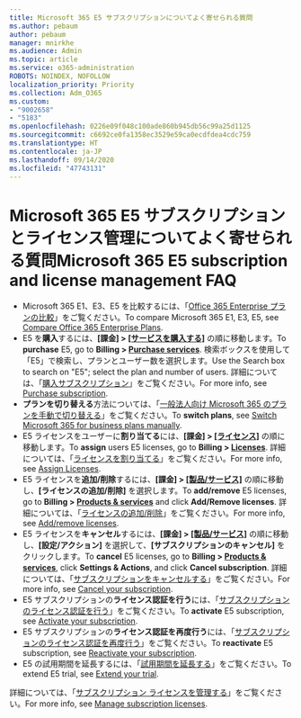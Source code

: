 ```yaml
---
title: Microsoft 365 E5 サブスクリプションについてよく寄せられる質問
ms.author: pebaum
author: pebaum
manager: mnirkhe
ms.audience: Admin
ms.topic: article
ms.service: o365-administration
ROBOTS: NOINDEX, NOFOLLOW
localization_priority: Priority
ms.collection: Adm_O365
ms.custom:
- "9002658"
- "5183"
ms.openlocfilehash: 0226e09f048c100ade860b945db56c99a25d1125
ms.sourcegitcommit: c6692ce0fa1358ec3529e59ca0ecdfdea4cdc759
ms.translationtype: HT
ms.contentlocale: ja-JP
ms.lasthandoff: 09/14/2020
ms.locfileid: "47743131"
---
```

# <a name="microsoft-365-e5-subscription-and-license-management-faq"></a><span data-ttu-id="f08fc-102">Microsoft 365 E5 サブスクリプションとライセンス管理についてよく寄せられる質問</span><span class="sxs-lookup"><span data-stu-id="f08fc-102">Microsoft 365 E5 subscription and license management FAQ</span></span>

- <span data-ttu-id="f08fc-103">Microsoft 365 E1、E3、E5 を比較するには、「[Office 365 Enterprise プランの比較](https://www.microsoft.com/microsoft-365/business/compare-more-office-365-for-business-plans)」をご覧ください。</span><span class="sxs-lookup"><span data-stu-id="f08fc-103">To compare Microsoft 365 E1, E3, E5, see [Compare Office 365 Enterprise Plans](https://www.microsoft.com/microsoft-365/business/compare-more-office-365-for-business-plans).</span></span>
- <span data-ttu-id="f08fc-104">E5 を**購入**するには、**[課金] > [[サービスを購入する]](https://go.microsoft.com/fwlink/p/?linkid=868433)** の順に移動します。</span><span class="sxs-lookup"><span data-stu-id="f08fc-104">To **purchase** E5, go to **Billing > [Purchase services](https://go.microsoft.com/fwlink/p/?linkid=868433)**.</span></span> <span data-ttu-id="f08fc-105">検索ボックスを使用して「E5」で検索し、プランとユーザー数を選択します。</span><span class="sxs-lookup"><span data-stu-id="f08fc-105">Use the Search box to search on "E5"; select the plan and number of users.</span></span> <span data-ttu-id="f08fc-106">詳細については、「[購入サブスクリプション](https://docs.microsoft.com/microsoft-365/commerce/buy-another-subscription?view=o365-worldwide)」をご覧ください。</span><span class="sxs-lookup"><span data-stu-id="f08fc-106">For more info, see [Purchase subscription](https://docs.microsoft.com/microsoft-365/commerce/buy-another-subscription?view=o365-worldwide).</span></span>
- <span data-ttu-id="f08fc-107">**プランを切り替える**方法については、「[一般法人向け Microsoft 365 のプランを手動で切り替える](https://docs.microsoft.com/microsoft-365/commerce/subscriptions/switch-plans-manually?view=o365-worldwide)」をご覧ください。</span><span class="sxs-lookup"><span data-stu-id="f08fc-107">To **switch plans**, see [Switch Microsoft 365 for business plans manually](https://docs.microsoft.com/microsoft-365/commerce/subscriptions/switch-plans-manually?view=o365-worldwide).</span></span>
- <span data-ttu-id="f08fc-108">E5 ライセンスをユーザーに**割り当てる**には、**[課金] > [[ライセンス]](https://go.microsoft.com/fwlink/p/?linkid=842264)** の順に移動します。</span><span class="sxs-lookup"><span data-stu-id="f08fc-108">To **assign** users E5 licenses, go to **Billing > [Licenses](https://go.microsoft.com/fwlink/p/?linkid=842264)**.</span></span> <span data-ttu-id="f08fc-109">詳細については、「[ライセンスを割り当てる](https://docs.microsoft.com/microsoft-365/admin/manage/assign-licenses-to-users?view=o365-worldwide)」をご覧ください。</span><span class="sxs-lookup"><span data-stu-id="f08fc-109">For more info, see [Assign Licenses](https://docs.microsoft.com/microsoft-365/admin/manage/assign-licenses-to-users?view=o365-worldwide).</span></span>
- <span data-ttu-id="f08fc-110">E5 ライセンスを**追加/削除**するには、**[課金] > [[製品/サービス]](https://go.microsoft.com/fwlink/p/?linkid=842054)** の順に移動し、**[ライセンスの追加/削除]** を選択します。</span><span class="sxs-lookup"><span data-stu-id="f08fc-110">To **add/remove** E5 licenses, go to **Billing > [Products & services](https://go.microsoft.com/fwlink/p/?linkid=842054)** and click **Add/Remove licenses**.</span></span> <span data-ttu-id="f08fc-111">詳細については、「[ライセンスの追加/削除](https://docs.microsoft.com/microsoft-365/commerce/licenses/buy-licenses?view=o365-worldwide#add-or-remove-licenses-for-your-business-subscription)」をご覧ください。</span><span class="sxs-lookup"><span data-stu-id="f08fc-111">For more info, see [Add/remove licenses](https://docs.microsoft.com/microsoft-365/commerce/licenses/buy-licenses?view=o365-worldwide#add-or-remove-licenses-for-your-business-subscription).</span></span> 
- <span data-ttu-id="f08fc-112">E5 ライセンスを**キャンセル**するには、**[課金] > [[製品/サービス]](https://go.microsoft.com/fwlink/p/?linkid=842054)** の順に移動し、**[設定/アクション]** を選択して、**[サブスクリプションのキャンセル]** をクリックします。</span><span class="sxs-lookup"><span data-stu-id="f08fc-112">To **cancel** E5 licenses, go to **Billing > [Products & services](https://go.microsoft.com/fwlink/p/?linkid=842054)**, click **Settings & Actions**, and click **Cancel subscription**.</span></span> <span data-ttu-id="f08fc-113">詳細については、「[サブスクリプションをキャンセルする](https://docs.microsoft.com/microsoft-365/commerce/subscriptions/cancel-your-subscription)」をご覧ください。</span><span class="sxs-lookup"><span data-stu-id="f08fc-113">For more info, see [Cancel your subscription](https://docs.microsoft.com/microsoft-365/commerce/subscriptions/cancel-your-subscription).</span></span>
- <span data-ttu-id="f08fc-114">E5 サブスクリプションの**ライセンス認証を行う**には、「[サブスクリプションのライセンス認証を行う](https://docs.microsoft.com/alchemyinsights/activate-your-office-365-subscription)」をご覧ください。</span><span class="sxs-lookup"><span data-stu-id="f08fc-114">To **activate** E5 subscription, see [Activate your subscription](https://docs.microsoft.com/alchemyinsights/activate-your-office-365-subscription).</span></span>
- <span data-ttu-id="f08fc-115">E5 サブスクリプションの**ライセンス認証を再度行う**には、「[サブスクリプションのライセンス認証を再度行う](https://docs.microsoft.com/alchemyinsights/reactivate-your-subscription)」をご覧ください。</span><span class="sxs-lookup"><span data-stu-id="f08fc-115">To **reactivate** E5 subscription, see [Reactivate your subscription](https://docs.microsoft.com/alchemyinsights/reactivate-your-subscription).</span></span>
- <span data-ttu-id="f08fc-116">E5 の試用期間を延長するには、「[試用期間を延長する](https://docs.microsoft.com/alchemyinsights/extend-your-trial-for-office-365-for-business)」をご覧ください。</span><span class="sxs-lookup"><span data-stu-id="f08fc-116">To extend E5 trial, see [Extend your trial](https://docs.microsoft.com/alchemyinsights/extend-your-trial-for-office-365-for-business).</span></span>

<span data-ttu-id="f08fc-117">詳細については、「[サブスクリプション ライセンスを管理する](https://docs.microsoft.com/microsoft-365/commerce/licenses/buy-licenses?view=o365-worldwide#add-or-remove-licenses-for-your-business-subscription)」をご覧ください。</span><span class="sxs-lookup"><span data-stu-id="f08fc-117">For more info, see [Manage subscription licenses](https://docs.microsoft.com/microsoft-365/commerce/licenses/buy-licenses?view=o365-worldwide#add-or-remove-licenses-for-your-business-subscription).</span></span>
